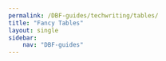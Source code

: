 ```yaml
---
permalink: /DBF-guides/techwriting/tables/
title: "Fancy Tables"
layout: single
sidebar:
    nav: "DBF-guides"
---
```

